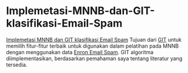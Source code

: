 # Implemetasi-MNNB-dan-GIT-klasifikasi-Email-Spam

[Implemetasi MNNB dan GIT klasifikasi Email Spam](https://socj.telkomuniversity.ac.id/ojs/index.php/indojc/article/view/452)
Tujuan dari [GIT](https://ieeexplore.ieee.org/document/5542893) untuk memilih fitur-fitur terbaik untuk digunakan dalam pelatihan pada MNNB dengan menggunakan data [Enron Email Spam](https://www.cs.cmu.edu/~enron/). GIT algoritma diimplementasikan, berdasarkan pemahaman saya tentang literatur yang tersedia.
